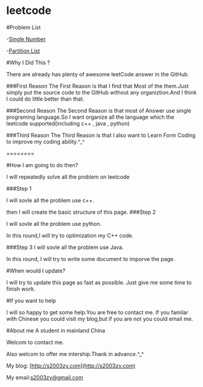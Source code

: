 leetcode
========
#Problem List 

-[Single Number](https://github.com/s2003zy/leetcode/blob/master/doc/SingleNumber.md)

-[Partition
List](https://github.com/s2003zy/leetcode/blob/master/doc/PartitionList.md)


#Why I Did This ?

There are already has plenty of awesome leetCode answer in the GitHub.

###First Reason
The First Reason is that I find that Most of the them.Just simply put the source code to the GitHub
without any organiztion.And I think I could do little better than that.

###Second Reason
The Second Reason is that most of Answer use single programing
language.So I want organize all the language which the leetcode
supported(including c++ , java , python) 

###Third Reason
The Third Reason is that I also want to Learn Form Coding to improve my
coding ability.^_^

========

#How I am going to do then?

I will repeatedly solve all the problem on leetcode

###Step 1

I will sovle all the problem use c++.

then I will create the basic structure of this page.
###Step 2

I will sovle all the problem use python.

In this round,I will try to optimization my C++ code.

###Step 3 
I will sovle all the problem use Java.

In this round, I will try to write some document to imporve the page.


#When would I update?

I will try to update this page as fast as possible.
Just give me some time to finish work.

#If you want to help

I will so happy to get some help.You are free to contact me.
If you familar with Chinese you could visit my blog,but if you are not
you could email me.

#About me
A student in mainland China

Welcom to contact me.

Also welcom to offer me intership.Thank in advance.^_^ 

My blog: [http://s2003zy.com](http://s2003zy.com)

My email:[s2003zy@gmail.com](mailto:s2003zy.com)


 
